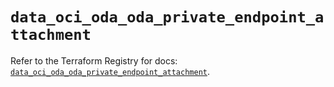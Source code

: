 # `data_oci_oda_oda_private_endpoint_attachment`

Refer to the Terraform Registry for docs: [`data_oci_oda_oda_private_endpoint_attachment`](https://registry.terraform.io/providers/hashicorp/oci/7.19.0/docs/data-sources/oda_oda_private_endpoint_attachment).
